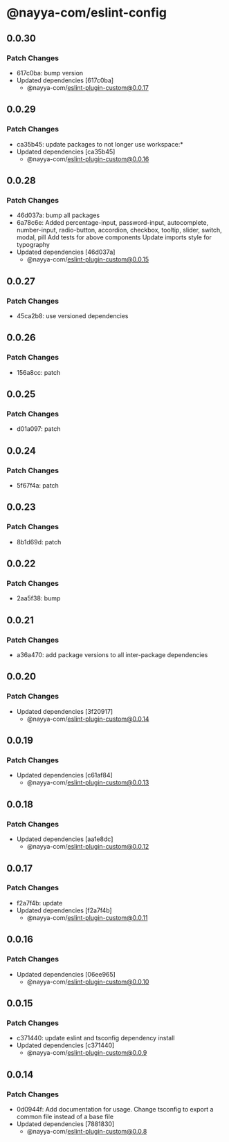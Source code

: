 # @nayya-com/eslint-config

## 0.0.30

### Patch Changes

- 617c0ba: bump version
- Updated dependencies [617c0ba]
  - @nayya-com/eslint-plugin-custom@0.0.17

## 0.0.29

### Patch Changes

- ca35b45: update packages to not longer use workspace:\*
- Updated dependencies [ca35b45]
  - @nayya-com/eslint-plugin-custom@0.0.16

## 0.0.28

### Patch Changes

- 46d037a: bump all packages
- 6a78c6e: Added percentage-input, password-input, autocomplete, number-input, radio-button, accordion, checkbox, tooltip, slider, switch, modal, pill
  Add tests for above components
  Update imports style for typography
- Updated dependencies [46d037a]
  - @nayya-com/eslint-plugin-custom@0.0.15

## 0.0.27

### Patch Changes

- 45ca2b8: use versioned dependencies

## 0.0.26

### Patch Changes

- 156a8cc: patch

## 0.0.25

### Patch Changes

- d01a097: patch

## 0.0.24

### Patch Changes

- 5f67f4a: patch

## 0.0.23

### Patch Changes

- 8b1d69d: patch

## 0.0.22

### Patch Changes

- 2aa5f38: bump

## 0.0.21

### Patch Changes

- a36a470: add package versions to all inter-package dependencies

## 0.0.20

### Patch Changes

- Updated dependencies [3f20917]
  - @nayya-com/eslint-plugin-custom@0.0.14

## 0.0.19

### Patch Changes

- Updated dependencies [c61af84]
  - @nayya-com/eslint-plugin-custom@0.0.13

## 0.0.18

### Patch Changes

- Updated dependencies [aa1e8dc]
  - @nayya-com/eslint-plugin-custom@0.0.12

## 0.0.17

### Patch Changes

- f2a7f4b: update
- Updated dependencies [f2a7f4b]
  - @nayya-com/eslint-plugin-custom@0.0.11

## 0.0.16

### Patch Changes

- Updated dependencies [06ee965]
  - @nayya-com/eslint-plugin-custom@0.0.10

## 0.0.15

### Patch Changes

- c371440: update eslint and tsconfig dependency install
- Updated dependencies [c371440]
  - @nayya-com/eslint-plugin-custom@0.0.9

## 0.0.14

### Patch Changes

- 0d0944f: Add documentation for usage. Change tsconfig to export a common file instead of a base file
- Updated dependencies [7881830]
  - @nayya-com/eslint-plugin-custom@0.0.8
